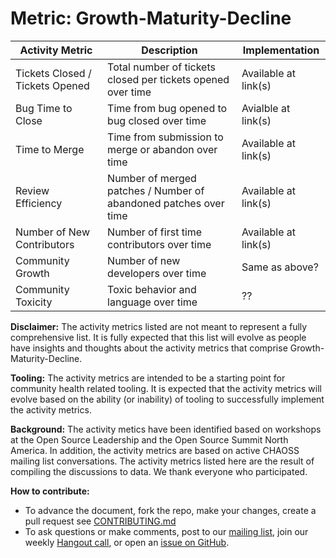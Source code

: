 # Metric: Growth-Maturity-Decline


 Activity Metric | Description | Implementation
 --- | --- | ---
 Tickets Closed / Tickets Opened | Total number of tickets closed per tickets opened over time | Available at link(s)
 Bug Time to Close | Time from bug opened to bug closed over time | Avialble at link(s)
 Time to Merge | Time from submission to merge or abandon over time | Available at link(s)
 Review Efficiency | Number of merged patches / Number of abandoned patches over time | Available at link(s)
 Number of New Contributors | Number of first time contributors over time | Available at link(s)
 Community Growth | Number of new developers over time | Same as above? 
 Community Toxicity | Toxic behavior and language over time | ??

**Disclaimer:**
The activity metrics listed are not meant to represent a fully comprehensive list. It is fully expected that this list will evolve as people have insights and thoughts about the activity metrics that comprise Growth-Maturity-Decline. 

**Tooling:**
The activity metrics are intended to be a starting point for community health related tooling. It is expected that the activity metrics will evolve based on the ability (or inability) of tooling to successfully implement the activity metrics. 

**Background:**
The activity metics have been identified based on workshops at the Open Source Leadership and the Open Source Summit North America. In addition, the activity metrics are based on active CHAOSS mailing list conversations. The activity metrics listed here are the result of compiling the discussions to data. We thank everyone who participated.

**How to contribute:**
- To advance the document, fork the repo, make your changes, create a pull request see [CONTRIBUTING.md][contrib]
- To ask questions or make comments, post to our [mailing list][ml], join our weekly [Hangout call][ho], or open an [issue on GitHub][issue].

[contrib]: https://github.com/chaoss/metrics/blob/master/.github/CONTRIBUTING.md
[ml]: https://wiki.linuxfoundation.org/chaoss/metrics#mail-list
[ho]: https://wiki.linuxfoundation.org/chaoss/metrics#weekly-hangout
[issue]: https://github.com/chaoss/metrics/issues
